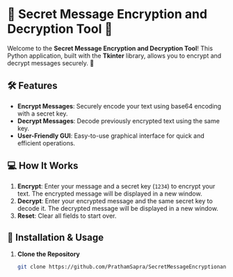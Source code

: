 # 🔐 **Secret Message Encryption and Decryption Tool** 🔐

Welcome to the **Secret Message Encryption and Decryption Tool**! This Python application, built with the **Tkinter** library, allows you to encrypt and decrypt messages securely. 🌟

## 🛠️ **Features**

- **Encrypt Messages**: Securely encode your text using base64 encoding with a secret key.
- **Decrypt Messages**: Decode previously encrypted text using the same key.
- **User-Friendly GUI**: Easy-to-use graphical interface for quick and efficient operations.

## 💻 **How It Works**

1. **Encrypt**: Enter your message and a secret key (`1234`) to encrypt your text. The encrypted message will be displayed in a new window.
2. **Decrypt**: Enter your encrypted message and the same secret key to decode it. The decrypted message will be displayed in a new window.
3. **Reset**: Clear all fields to start over.

## 🚀 **Installation & Usage**

1. **Clone the Repository**

   ```bash
   git clone https://github.com/PrathamSapra/SecretMessageEncryptionandDecryptionTool
